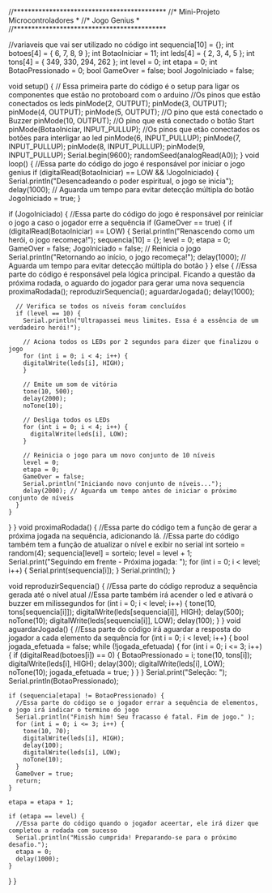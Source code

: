 //*******************************************
//*    Mini-Projeto Microcontroladores      *
//*              Jogo Genius                *
//*******************************************

//variaveis que vai ser utilizado no código
int sequencia[10] = {};
int botoes[4] = { 6, 7, 8, 9 };
int BotaoIniciar = 11;
int leds[4] = { 2, 3, 4, 5 };
int tons[4] = { 349, 330, 294, 262 };
int level = 0;
int etapa = 0;
int BotaoPressionado = 0;
bool GameOver = false;
bool JogoIniciado = false;

void setup() {
  // Essa primeira parte do código é o setup para ligar os componentes que estão no protoboard com o arduino
  //Os pinos que estão conectados os leds
  pinMode(2, OUTPUT);
  pinMode(3, OUTPUT);
  pinMode(4, OUTPUT);
  pinMode(5, OUTPUT);
  //O pino que está conectado o Buzzer
  pinMode(10, OUTPUT);
  //O pino que está conectado o botão Start
  pinMode(BotaoIniciar, INPUT_PULLUP);
  //Os pinos que etão conectados os botões para interligar ao led
  pinMode(6, INPUT_PULLUP);
  pinMode(7, INPUT_PULLUP);
  pinMode(8, INPUT_PULLUP);
  pinMode(9, INPUT_PULLUP);
  Serial.begin(9600);
  randomSeed(analogRead(A0));
}
void loop() {
  //Essa parte do código do jogo é responsável por iniciar o jogo genius
  if (digitalRead(BotaoIniciar) == LOW && !JogoIniciado) {
    Serial.println("Desencadeando o poder espiritual, o jogo se inicia");
    delay(1000); // Aguarda um tempo para evitar detecção múltipla do botão
    JogoIniciado = true;
  }

  if (JogoIniciado) {
    //Essa parte do código do jogo é responsável por reiniciar o jogo a caso o jogador erre a sequência
    if (GameOver == true) {
      if (digitalRead(BotaoIniciar) == LOW) {
        Serial.println("Renascendo como um herói, o jogo recomeça!");
        sequencia[10] = {};
        level = 0;
        etapa = 0;
        GameOver = false;
        JogoIniciado = false; // Reinicia o jogo
        Serial.println("Retornando ao início, o jogo recomeça!");
        delay(1000); // Aguarda um tempo para evitar detecção múltipla do botão
      }
    } else {
      //Essa parte do código é responsável pela lógica principal. Ficando a questão da próxima rodada, o aguardo do jogador para gerar uma nova sequencia
      proximaRodada();
      reproduzirSequencia();
      aguardarJogada();
      delay(1000);

      // Verifica se todos os níveis foram concluídos
      if (level == 10) {
        Serial.println("Ultrapassei meus limites. Essa é a essência de um verdadeiro herói!");

        // Aciona todos os LEDs por 2 segundos para dizer que finalizou o jogo
        for (int i = 0; i < 4; i++) {
        digitalWrite(leds[i], HIGH);
        }

        // Emite um som de vitória
        tone(10, 500);
        delay(2000);
        noTone(10);

        // Desliga todos os LEDs
        for (int i = 0; i < 4; i++) {
          digitalWrite(leds[i], LOW);
        }

        // Reinicia o jogo para um novo conjunto de 10 níveis
        level = 0;
        etapa = 0;
        GameOver = false;
        Serial.println("Iniciando novo conjunto de níveis...");
        delay(2000); // Aguarda um tempo antes de iniciar o próximo conjunto de níveis
      }
    }
  }
}
void proximaRodada() {
  //Essa parte do código tem a função de gerar a próxima jogada na sequência, adicionando lá. 
  //Essa parte do código também tem a função de atualizar o nível e exibir no serial
  int sorteio = random(4);
  sequencia[level] = sorteio;
  level = level + 1;
  Serial.print("Seguindo em frente - Próxima jogada: ");
  for (int i = 0; i < level; i++) {
    Serial.print(sequencia[i]);
  }
  Serial.println();
}

void reproduzirSequencia() {
  //Essa parte do código reproduz a sequência gerada até o nível atual
  //Essa parte também irá acender o led e ativará o buzzer em milissegundos 
  for (int i = 0; i < level; i++) {
    tone(10, tons[sequencia[i]]);
    digitalWrite(leds[sequencia[i]], HIGH);
    delay(500);
    noTone(10);
    digitalWrite(leds[sequencia[i]], LOW);
    delay(100);
  }
}
void aguardarJogada() {
  //Essa parte do código irá aguardar a resposta do jogador a cada elemento da sequência
  for (int i = 0; i < level; i++) {
    bool jogada_efetuada = false;
    while (!jogada_efetuada) {
      for (int i = 0; i <= 3; i++) {
        if (digitalRead(botoes[i]) == 0) {
          BotaoPressionado = i;
          tone(10, tons[i]);
          digitalWrite(leds[i], HIGH);
          delay(300);
          digitalWrite(leds[i], LOW);
          noTone(10);
          jogada_efetuada = true;
        }
      }
    }
    Serial.print("Seleção: ");
    Serial.println(BotaoPressionado);

    if (sequencia[etapa] != BotaoPressionado) {
      //Essa parte do código se o jogador errar a sequência de elementos, o jogo irá indicar o termino do jogo
      Serial.println("Finish him! Seu fracasso é fatal. Fim de jogo." );
      for (int i = 0; i <= 3; i++) {
        tone(10, 70);
        digitalWrite(leds[i], HIGH);
        delay(100);
        digitalWrite(leds[i], LOW);
        noTone(10);
      }
      GameOver = true;
      return;
    }

    etapa = etapa + 1;

    if (etapa == level) {
      //Essa parte do código quando o jogador aceertar, ele irá dizer que completou a rodada com sucesso
      Serial.println("Missão cumprida! Preparando-se para o próximo desafio.");
      etapa = 0;
      delay(1000);
    }
  }
}
